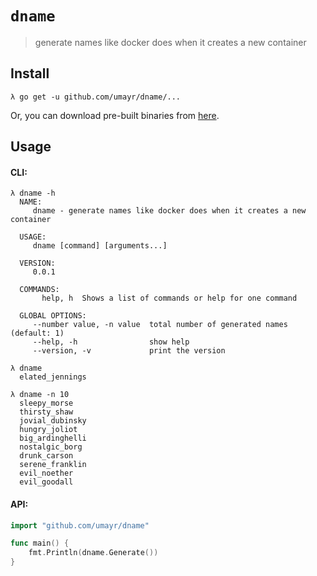 # `dname`
>generate names like docker does when it creates a new container

## Install
```
λ go get -u github.com/umayr/dname/...
```

Or, you can download pre-built binaries from [here](https://github.com/umayr/dname/releases).

## Usage

#### CLI:
```
λ dname -h
  NAME:
     dname - generate names like docker does when it creates a new container

  USAGE:
     dname [command] [arguments...]

  VERSION:
     0.0.1

  COMMANDS:
       help, h  Shows a list of commands or help for one command

  GLOBAL OPTIONS:
     --number value, -n value  total number of generated names (default: 1)
     --help, -h                show help
     --version, -v             print the version

λ dname
  elated_jennings

λ dname -n 10
  sleepy_morse
  thirsty_shaw
  jovial_dubinsky
  hungry_joliot
  big_ardinghelli
  nostalgic_borg
  drunk_carson
  serene_franklin
  evil_noether
  evil_goodall
```

#### API:
```go
import "github.com/umayr/dname"

func main() {
    fmt.Println(dname.Generate())
}
```

